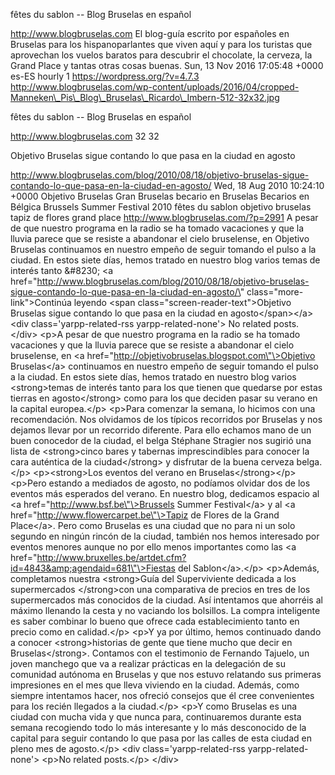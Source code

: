 fêtes du sablon -- Blog Bruselas en español

http://www.blogbruselas.com El blog-guía escrito por españoles en
Bruselas para los hispanoparlantes que viven aquí y para los turistas
que aprovechan los vuelos baratos para descubrir el chocolate, la
cerveza, la Grand Place y tantas otras cosas buenas. Sun, 13 Nov 2016
17:05:48 +0000 es-ES hourly 1 https://wordpress.org/?v=4.7.3
http://www.blogbruselas.com/wp-content/uploads/2016/04/cropped-Manneken\_Pis\_Blog\_Bruselas\_Ricardo\_Imbern-512-32x32.jpg

fêtes du sablon -- Blog Bruselas en español

http://www.blogbruselas.com 32 32

Objetivo Bruselas sigue contando lo que pasa en la ciudad en agosto

http://www.blogbruselas.com/blog/2010/08/18/objetivo-bruselas-sigue-contando-lo-que-pasa-en-la-ciudad-en-agosto/
Wed, 18 Aug 2010 10:24:10 +0000 Objetivo Bruselas Gran Bruselas becario
en Bruselas Becarios en Bélgica Brussels Summer Festival 2010 fêtes du
sablon objetivo bruselas tapiz de flores grand place
http://www.blogbruselas.com/?p=2991 A pesar de que nuestro programa en
la radio se ha tomado vacaciones y que la lluvia parece que se resiste a
abandonar el cielo bruselense, en Objetivo Bruselas continuamos en
nuestro empeño de seguir tomando el pulso a la ciudad. En estos siete
días, hemos tratado en nuestro blog varios temas de interés tanto
&\#8230; \<a
href=\"http://www.blogbruselas.com/blog/2010/08/18/objetivo-bruselas-sigue-contando-lo-que-pasa-en-la-ciudad-en-agosto/\"
class=\"more-link\"\>Continúa leyendo \<span
class=\"screen-reader-text\"\>Objetivo Bruselas sigue contando lo que
pasa en la ciudad en agosto\</span\>\</a\>\<div
class=\'yarpp-related-rss yarpp-related-none\'\> No related posts.
\</div\> \<p\>A pesar de que nuestro programa en la radio se ha tomado
vacaciones y que la lluvia parece que se resiste a abandonar el cielo
bruselense, en \<a
href=\"http://objetivobruselas.blogspot.com\"\>Objetivo Bruselas\</a\>
continuamos en nuestro empeño de seguir tomando el pulso a la ciudad. En
estos siete días, hemos tratado en nuestro blog varios \<strong\>temas
de interés tanto para los que tienen que quedarse por estas tierras en
agosto\</strong\> como para los que deciden pasar su verano en la
capital europea.\</p\> \<p\>Para comenzar la semana, lo hicimos con una
recomendación. Nos olvidamos de los típicos recorridos por Bruselas y
nos dejamos llevar por un recorrido diferente. Para ello echamos mano de
un buen conocedor de la ciudad, el belga Stéphane Stragier nos sugirió
una lista de \<strong\>cinco bares y tabernas imprescindibles para
conocer la cara auténtica de la ciudad\</strong\> y disfrutar de la
buena cerveza belga.\</p\> \<p\>\<strong\>Los eventos del verano en
Bruselas\</strong\>\</p\> \<p\>Pero estando a mediados de agosto, no
podíamos olvidar dos de los eventos más esperados del verano. En nuestro
blog, dedicamos espacio al \<a href=\"http://www.bsf.be\"\>Brussels
Summer Festival\</a\> y al \<a
href=\"http://www.flowercarpet.be\"\>Tapiz de Flores de la Grand
Place\</a\>. Pero como Bruselas es una ciudad que no para ni un solo
segundo en ningún rincón de la ciudad, también nos hemos interesado por
eventos menores aunque no por ello menos importantes como las \<a
href=\"http://www.bruxelles.be/artdet.cfm?id=4843&amp;agendaid=681\"\>Fiestas
del Sablon\</a\>.\</p\> \<p\>Además, completamos nuestra \<strong\>Guía
del Superviviente dedicada a los supermercados \</strong\>con una
comparativa de precios en tres de los supermercados más conocidos de la
ciudad. Así intentamos que ahorréis al máximo llenando la cesta y no
vaciando los bolsillos. La compra inteligente es saber combinar lo bueno
que ofrece cada establecimiento tanto en precio como en calidad.\</p\>
\<p\>Y ya por último, hemos continuado dando a conocer
\<strong\>historias de gente que tiene mucho que decir en
Bruselas\</strong\>. Contamos con el testimonio de Fernando Tajuelo, un
joven manchego que va a realizar prácticas en la delegación de su
comunidad autónoma en Bruselas y que nos estuvo relatando sus primeras
impresiones en el mes que lleva viviendo en la ciudad. Además, como
siempre intentamos hacer, nos ofreció consejos que él cree convenientes
para los recién llegados a la ciudad.\</p\> \<p\>Y como Bruselas es una
ciudad con mucha vida y que nunca para, continuaremos durante esta
semana recogiendo todo lo más interesante y lo más desconocido de la
capital para seguir contando lo que pasa por las calles de esta ciudad
en pleno mes de agosto.\</p\> \<div class=\'yarpp-related-rss
yarpp-related-none\'\> \<p\>No related posts.\</p\> \</div\>
